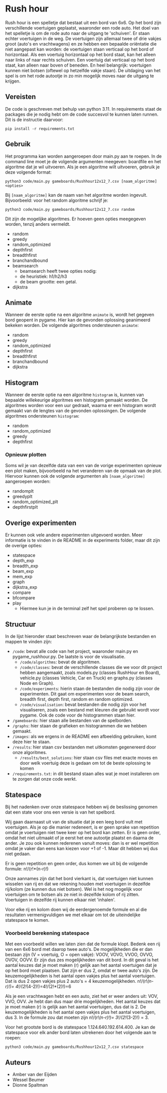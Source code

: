 # Rush hour
Rush hour is een spelletje dat bestaat uit een bord van 6x6. Op het bord zijn verschillende voertuigen geplaatst, waaronder een rode auto. Het doel van het spelletje is om de rode auto naar de uitgang te 'schuiven'.  Er staan echter voertuigen in de weg. De voertuigen zijn allemaal twee of drie vakjes groot (auto's en vrachtwagens) en ze hebben een bepaalde oriëntatie die niet aangepast kan worden: de voertuigen staan verticaal op het bord of horizontaal. Als een voertuig horizontaal op het bord staat, kan het alleen naar links of naar rechts schuiven. Een voertuig dat verticaal op het bord staat, kan alleen naar boven of beneden. En heel belangrijk: voertuigen kunnen niet botsen (oftewel op hetzelfde vakje staan). De uitdaging van het spel is om het rode autootje in zo min mogelijk moves naar de uitgang te krijgen. 

## Vereisten 
De code is geschreven met behulp van python 3.11. In requirements staat de packages die je nodig hebt om de code succesvol te kunnen laten runnen. Dit is de instructie daarvoor: 
```
pip install -r requirements.txt
```
## Gebruik 
Het programma kan worden aangeroepen door main.py aan te roepen. In de command line moet je de volgende argumenten meegeven: boardfile en het algoritme dat je wil uitvoeren. Als je een algoritme wilt uitvoeren, gebruik je deze volgende format: 
```
python3 code/main.py gameboards/Rushhour12x12_7.csv [naam_algoritme] <opties>
```
Bij `[naam_algoritme]` kan de naam van het algoritme worden ingevult. Bijvoorbeeld: voor het random algoritme schrijf je:
```
python3 code/main.py gameboards/Rushhour12x12_7.csv random
```
Dit zijn de mogelijke algoritmes. Er hoeven geen opties meegegeven worden, tenzij anders vermeldt.
- random
- greedy
- random_optimized
- depthfirst
- breadthfirst
- branchandbound
- beamsearch
  - beamsearch heeft twee opties nodig:
  - de heuristiek: h1/h2/h3
  - de beam grootte: een getal.
- dijkstra

## Animate
Wanneer de eerste optie na een algoritme `animate` is, wordt het gegeven bord geopent in pygame. Hier kan de gevonden oplossing geanimeerd bekeken worden. De volgende algoritmes ondersteunen `animate`:
- random
- greedy
- random_optimized
- depthfirst
- breadthfirst
- branchandbound
- dijkstra

## Histogram
Wanneer de eerste optie na een algoritme `histogram` is, kunnen van bepaalde willekeurige algoritmes een histogram gemaakt worden. De algoritmes worden voor een uur gedraait, waarna er een histogram wordt gemaakt van de lengtes van de gevonden oplossingen. De volgende algoritmes ondersteunen `histogram`:
- random
- random_optimized
- greedy
- depthfirst

### Opnieuw plotten
Soms wil je van dezelfde data van een van de vorige experimenten opnieuw een plot maken, bijvoorbeeld na het veranderen van de opmaak van de plot. Hiervoor kunnen ook de volgende argumenten als `[naam_algoritme]` aangeroepen worden:
- randomplt
- greedyplt
- random_optimized_plt
- depthfirstplt

## Overige experimenten
Er kunnen ook vele andere experimenten uitgevoerd worden. Meer informatie is te vinden in de README in de experiments folder, maar dit zijn de overige opties:
- statespace
- depth_exp
- breadth_exp
- beam_exp
- mem_exp
- graph
- dijkstra_exp
- compare
- bfcompare
- play
  - Hiermee kun je in de terminal zelf het spel proberen op te lossen.

## Structuur
In de lijst hieronder staat beschreven waar de belangrijkste bestanden en mappen te vinden zijn: 
* `/code`: bevat alle code van het project, waaronder main.py en pygame_rushhour.py. De laatste is voor de visualisatie. 
  * `/code/algorithms`: bevat de algoritmen. 
  * `/code/classes`: bevat de verschillende classes die we voor dit project hebben aangemaakt, zoals models.py (classes RushHour en Board), vehicle.py (classes Vehicle, Car en Truck) en graphs.py (classes Node en Graph). 
  * `/code/experiments`: hierin staan de bestanden die nodig zijn voor de experimenten. Dit gaat om experimenten voor de beam search, breadth first, depth first, random en random optimized. 
  * `/code/visualisation`: bevat bestanden die nodig zijn voor het visualiseren, zoals een bestand met kleuren die gebruikt wordt voor pygame. Ook de code voor de histogrammen staan hier. 
* `/gameboards`: hier staan alle bestanden van de spelborden. 
* `/graphs`: hier staan de grafieken en histogrammen die we hebben gemaakt. 
* `/images`: als we ergens in de README een afbeelding gebruiken, komt deze hier te staan. 
* `/results`: hier staan csv bestanden met uitkomsten gegenereerd door onze algoritmes. 
  * `/results/best_solutions`: hier staan csv files met exacte moves en door welk voertuig deze is gedaan om tot de beste oplossing te komen
* `/requirements.txt`: in dit bestand staan alles wat je moet installeren om te zorgen dat onze code werkt. 

## Statespace
Bij het nadenken over onze statespace hebben wij de beslissing genomen dat een state voor ons een versie is van het spelbord. 

Wij gaan daarnaast uit van de situatie dat je een leeg bord vult met voertuigen. Als je op die manier redeneert, is er geen sprake van repetition omdat je voertuigen niet twee keer op het bord kan zetten. Er is geen order, omdat het niet uitmaakt of je eerst het ene autootje plaatst en daarna de ander. Je zou ook kunnen rederenen vanuit moves: dan is er wel repetition omdat je vaker dan eens kan kiezen voor +1 of -1. Maar dit hebben wij dus niet gedaan. 

Er is geen repetition en geen order, dus komen we uit bij de volgende formule: n!/(r!*(n-r)!)

Onze aannames zijn dat het bord vierkant is, dat voertuigen niet kunnen wisselen van rij en dat we rekening houden met voertuigen in dezelfde rij/kolom (ze kunnen dus niet botsen). Wel is het nog mogelijk voor voertuigen om te botsen als ze niet in dezelfde kolom of rij zitten. Voertuigen in dezelfde rij kunnen elkaar niet 'inhalen'. 

Voor elke rij en kolom doen wij de eerdergenoemde formule en al die resultaten vermenigvuldigen we met elkaar om tot de uiteindelijke statespace te komen. 

### Voorbeeld berekening statespace 
Met een voorbeeld willen we laten zien dat de formule klopt. Bedenk een rij van een 6x6 bord met daarop twee auto's. De mogelijkheden die er dan bestaan zijn (V = voertuig, O = open vakje): VOOV, VOVO, VVOO, OVVO, OVOV, OOVV. Er zijn dus zes mogelijkheden van dit bord. 
In dit geval is het aantal keuzes dat je moet maken (r) gelijk aan het aantal voertuigen dat je op het bord moet plaatsen. Dat zijn er dus 2, omdat er twee auto's zijn. De keuzemogelijkheden is het aantal open vakjes plus het aantal voertuigen. Dat is dus 2 open vakjes plus 2 auto's = 4 keuzemogelijkheden. 
n!/(r!*(n-r)!)= 4!/(2!*(4-2)!)=4!/(2!*(2)!)=6

Als je een vrachtwagen hebt en een auto, ziet het er weer anders uit: VOV, VVO, OVV. Je hebt dan dus maar drie mogelijkheden. Het aantal keuzes dat je moet maken (r) is gelijk aan het aantal voertuigen, dus dat is 2. De keuzemogelijkheden is het aantal open vakjes plus het aantal voertuigen, dus 3. 
In de formule zou dat moeten zijn n!/(r!*(n-r)!)= 3!/(2!*(3-2)!) = 3.

Voor het grootste bord is de statespace 1.124.640.192.614.400. Je kan de statespace voor elk ander bord laten uitrekenen door het volgende aan te roepen: 

`python3 code/main.py gameboards/Rushhour12x12_7.csv statespace`

## Auteurs
* Amber van der Eijden
* Wessel Beumer
* Dionne Spaltman
